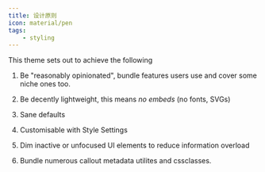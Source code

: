 ```yaml
---
title: 设计原则
icon: material/pen
tags:
    - styling
---
```


This theme sets out to achieve the following

1. Be "reasonably opinionated", bundle features users use and cover some niche 
ones too.

2. Be decently lightweight, this means *no embeds* (no fonts, SVGs)

3. Sane defaults

4. Customisable with Style Settings

5. Dim inactive or unfocused UI elements to reduce information overload

6. Bundle numerous callout metadata utilites and cssclasses.

